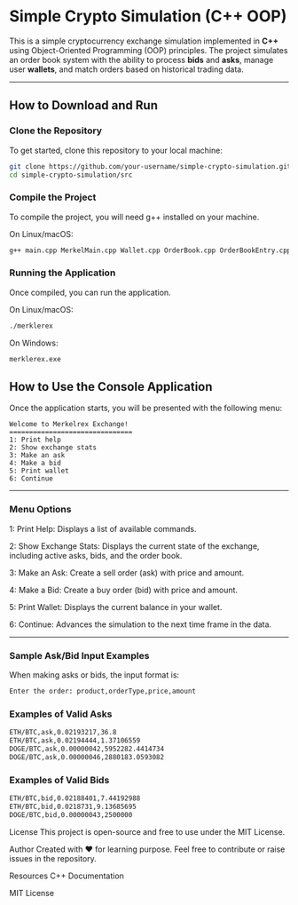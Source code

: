 # Simple Crypto Simulation (C++ OOP)

This is a simple cryptocurrency exchange simulation implemented in **C++** using Object-Oriented Programming (OOP) principles. The project simulates an order book system with the ability to process **bids** and **asks**, manage user **wallets**, and match orders based on historical trading data.

---

## How to Download and Run

### Clone the Repository

To get started, clone this repository to your local machine:

```bash
git clone https://github.com/your-username/simple-crypto-simulation.git
cd simple-crypto-simulation/src
```

### Compile the Project
To compile the project, you will need g++ installed on your machine.

On Linux/macOS:
```bash
g++ main.cpp MerkelMain.cpp Wallet.cpp OrderBook.cpp OrderBookEntry.cpp CSVReader.cpp -o merklerex
```

### Running the Application
Once compiled, you can run the application.

On Linux/macOS:
```bash
./merklerex
```
On Windows:
```bash
merklerex.exe
```
## How to Use the Console Application
Once the application starts, you will be presented with the following menu:
```terminal
Welcome to Merkelrex Exchange!
===============================
1: Print help
2: Show exchange stats
3: Make an ask
4: Make a bid
5: Print wallet
6: Continue
```
---
### Menu Options
1: Print Help: Displays a list of available commands.

2: Show Exchange Stats: Displays the current state of the exchange, including active asks, bids, and the order book.

3: Make an Ask: Create a sell order (ask) with price and amount.

4: Make a Bid: Create a buy order (bid) with price and amount.

5: Print Wallet: Displays the current balance in your wallet.

6: Continue: Advances the simulation to the next time frame in the data.

---
### Sample Ask/Bid Input Examples
When making asks or bids, the input format is:
```bash
Enter the order: product,orderType,price,amount
```
### Examples of Valid Asks

```txt
ETH/BTC,ask,0.02193217,36.8
ETH/BTC,ask,0.02194444,1.37106559
DOGE/BTC,ask,0.00000042,5952282.4414734
DOGE/BTC,ask,0.00000046,2880183.0593082
```
### Examples of Valid Bids
``` txt
ETH/BTC,bid,0.02188401,7.44192988
ETH/BTC,bid,0.0218731,9.13685695
DOGE/BTC,bid,0.00000043,2500000

```


License
This project is open-source and free to use under the MIT License.

Author
Created with ❤️ for learning purpose.
Feel free to contribute or raise issues in the repository.

Resources
C++ Documentation

MIT License
